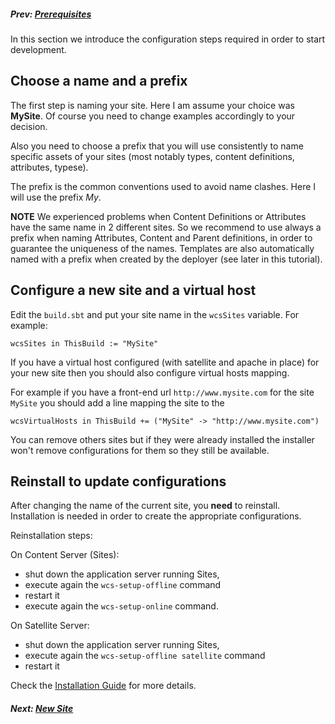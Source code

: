 ##### Prev: [Prerequisites](Prerequisites.md)

In this section we introduce the configuration steps required in order to start development.

## Choose a name and a prefix

The first step is naming your site. Here I am assume your choice was **MySite**. Of course you need to change examples accordingly to your decision.

Also you need to choose a prefix that you will use consistently to name specific assets of your sites (most notably  types, content definitions, attributes, typese). 

The prefix is the common conventions used to avoid name clashes. Here I will use the prefix *My*.

**NOTE** We experienced problems when Content Definitions or Attributes have the same name in 2 different sites. So we recommend to use always a prefix when naming Attributes, Content and Parent definitions, in order to guarantee the uniqueness of the names. Templates are also automatically named with a prefix when created by the deployer (see later in this tutorial).

## Configure a new site and a virtual host

Edit the `build.sbt` and put your site name in the `wcsSites` variable. For example:

``
wcsSites in ThisBuild := "MySite"
``

If you have a virtual host configured (with satellite and apache in place) for your new site then you should also configure virtual hosts mapping.

For example if you have a front-end url `http://www.mysite.com` for the site `MySite` you should add a line mapping the site to the 

``
wcsVirtualHosts in ThisBuild += ("MySite" -> "http://www.mysite.com")
``

You can remove others sites but if they were already installed the installer won't remove configurations for them so they still be available.

## Reinstall to update configurations

 After changing the name  of the current site, you **need** to reinstall. Installation is needed in order to create  the appropriate configurations. 

Reinstallation steps:

On Content Server (Sites):

- shut down the application server running Sites,
- execute again the ``wcs-setup-offline`` command
- restart it  
- execute again the ``wcs-setup-online`` command.

On Satellite Server:

- shut down the application server running Sites,
- execute again the ``wcs-setup-offline satellite`` command
- restart it  

Check the [Installation Guide](http://www.agilesites.org/install.html) for more details.


##### Next: [New Site](NewSite.md)